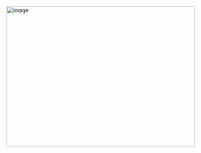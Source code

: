 <img width="495" height="370" alt="image" src="https://github.com/user-attachments/assets/8736f76c-b467-4e09-8e91-544d717dc0de" />

<!--
**GlassPuddle/GlassPuddle** is a ✨ _special_ ✨ repository because its `README.md` (this file) appears on your GitHub profile.

Here are some ideas to get you started:

- 🔭 I’m currently working on ...
- 🌱 I’m currently learning ...
- 👯 I’m looking to collaborate on ...
- 🤔 I’m looking for help with ...
- 💬 Ask me about ...
- 📫 How to reach me: ...
- 😄 Pronouns: ...
- ⚡ Fun fact: ...
-->
